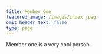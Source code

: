 ```yaml
---
title: Member One
featured_image: /images/index.jpeg
omit_header_text: false
type: page
---
```


Member one is a very cool person.

